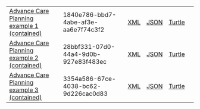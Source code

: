 
<table class="list" width="100%">             
            <tr>
                <td><a href="Composition-1840e786-bbd7-4abe-af3e-aa6e7f74c3f2.html">Advance Care Planning example 1 (contained)</a></td>
                <td>1840e786-bbd7-4abe-af3e-aa6e7f74c3f2</td>
                <td><a href="Composition-1840e786-bbd7-4abe-af3e-aa6e7f74c3f2.xml.html">XML</a></td>
                <td><a href="Composition-1840e786-bbd7-4abe-af3e-aa6e7f74c3f2.json.html">JSON</a></td>
                <td><a href="Composition-1840e786-bbd7-4abe-af3e-aa6e7f74c3f2.ttl.html">Turtle</a></td>
                <td></td>
            </tr>
            <tr>
                <td><a href="Composition-28bbf331-07d0-44a4-9d0b-927e83f483ec.html">Advance Care Planning example 2 (contained)</a></td>
                <td>28bbf331-07d0-44a4-9d0b-927e83f483ec</td>
                <td><a href="Composition-28bbf331-07d0-44a4-9d0b-927e83f483ec.xml.html">XML</a></td>
                <td><a href="Composition-28bbf331-07d0-44a4-9d0b-927e83f483ec.json.html">JSON</a></td>
                <td><a href="Composition-28bbf331-07d0-44a4-9d0b-927e83f483ec.ttl.html">Turtle</a></td>
                <td></td>
            </tr>
            <tr>
                <td><a href="Composition-3354a586-67ce-4038-bc62-9d226cac0d83.html">Advance Care Planning example 3 (contained)</a></td>
                <td>3354a586-67ce-4038-bc62-9d226cac0d83</td>
                <td><a href="Composition-3354a586-67ce-4038-bc62-9d226cac0d83.xml.html">XML</a></td>
                <td><a href="Composition-3354a586-67ce-4038-bc62-9d226cac0d83.json.html">JSON</a></td>
                <td><a href="Composition-3354a586-67ce-4038-bc62-9d226cac0d83.ttl.html">Turtle</a></td>
                <td></td>
            </tr>
 
 </table>




